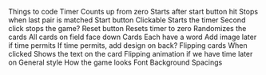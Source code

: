 Things to code
    Timer
        Counts up from zero
        Starts after start button hit
        Stops when last pair is matched
    Start button
        Clickable
        Starts the timer
        Second click stops the game? 
    Reset button
        Resets timer to zero
        Randomizes the cards
        All cards on field face down
    Cards
        Each have a word
        Add image later if time permits
        If time permits, add design on back?
    Flipping cards
        When clicked 
        Shows the text on the card
        Flipping animation if we have time later on
    General style
        How the game looks
            Font
            Background 
            Spacings
